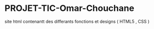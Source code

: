 # PROJET-TIC-Omar-Chouchane
site html contenantt des differants fonctions  et designs ( HTML5 , CSS )
